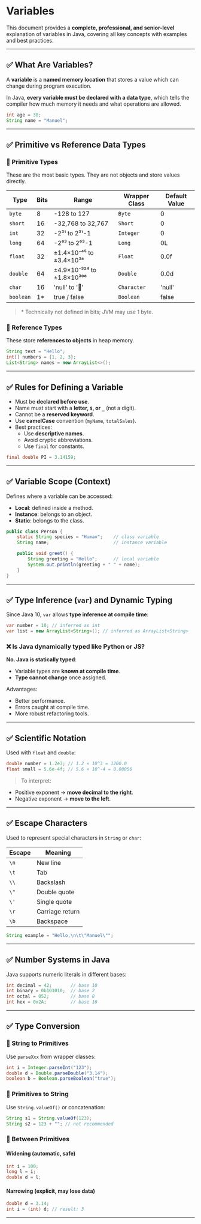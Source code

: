 # Variables

This document provides a **complete, professional, and senior-level** explanation of variables in Java, covering all key concepts with examples and best practices.

---

## ✅ What Are Variables?

A **variable** is a **named memory location** that stores a value which can change during program execution.

In Java, **every variable must be declared with a data type**, which tells the compiler how much memory it needs and what operations are allowed.

```java
int age = 30;
String name = "Manuel";
```

---

## ✅ Primitive vs Reference Data Types

### 🔹 Primitive Types

These are the most basic types. They are not objects and store values directly.

| Type      | Bits | Range                     | Wrapper Class | Default Value |
| --------- | ---- | ------------------------- | ------------- | ------------- |
| `byte`    | 8    | -128 to 127               | `Byte`        | 0             |
| `short`   | 16   | -32,768 to 32,767         | `Short`       | 0             |
| `int`     | 32   | -2³¹ to 2³¹-1             | `Integer`     | 0             |
| `long`    | 64   | -2⁶³ to 2⁶³-1             | `Long`        | 0L            |
| `float`   | 32   | ±1.4×10⁻⁴⁵ to ±3.4×10³⁸   | `Float`       | 0.0f          |
| `double`  | 64   | ±4.9×10⁻³²⁴ to ±1.8×10³⁰⁸ | `Double`      | 0.0d          |
| `char`    | 16   | 'null' to '￿'             | `Character`   | 'null'        |
| `boolean` | 1\*  | true / false              | `Boolean`     | false         |

> \* Technically not defined in bits; JVM may use 1 byte.

### 🔹 Reference Types

These store **references to objects** in heap memory.

```java
String text = "Hello";
int[] numbers = {1, 2, 3};
List<String> names = new ArrayList<>();
```

---

## ✅ Rules for Defining a Variable

- Must be **declared before use**.
- Name must start with a **letter, `$`, or `_`** (not a digit).
- Cannot be a **reserved keyword**.
- Use **camelCase** convention (`myName`, `totalSales`).
- Best practices:
  - Use **descriptive names**.
  - Avoid cryptic abbreviations.
  - Use `final` for constants.

```java
final double PI = 3.14159;
```

---

## ✅ Variable Scope (Context)

Defines where a variable can be accessed:

- **Local**: defined inside a method.
- **Instance**: belongs to an object.
- **Static**: belongs to the class.

```java
public class Person {
    static String species = "Human";    // class variable
    String name;                        // instance variable

    public void greet() {
        String greeting = "Hello";      // local variable
        System.out.println(greeting + " " + name);
    }
}
```

---

## ✅ Type Inference (`var`) and Dynamic Typing

Since Java 10, `var` allows **type inference at compile time**:

```java
var number = 10; // inferred as int
var list = new ArrayList<String>(); // inferred as ArrayList<String>
```

### ❌ Is Java dynamically typed like Python or JS?

**No. Java is statically typed**:

- Variable types are **known at compile time**.
- **Type cannot change** once assigned.

Advantages:

- Better performance.
- Errors caught at compile time.
- More robust refactoring tools.

---

## ✅ Scientific Notation

Used with `float` and `double`:

```java
double number = 1.2e3; // 1.2 × 10^3 = 1200.0
float small = 5.6e-4f; // 5.6 × 10^-4 = 0.00056
```

> To interpret:

- Positive exponent → **move decimal to the right**.
- Negative exponent → **move to the left**.

---

## ✅ Escape Characters

Used to represent special characters in `String` or `char`:

| Escape | Meaning         |
| ------ | --------------- |
| `\n`   | New line        |
| `\t`   | Tab             |
| `\\`   | Backslash       |
| `\"`   | Double quote    |
| `\'`   | Single quote    |
| `\r`   | Carriage return |
| `\b`   | Backspace       |

```java
String example = "Hello,\n\t\"Manuel\"";
```

---

## ✅ Number Systems in Java

Java supports numeric literals in different bases:

```java
int decimal = 42;       // base 10
int binary = 0b101010;  // base 2
int octal = 052;        // base 8
int hex = 0x2A;         // base 16
```

---

## ✅ Type Conversion

### 🔹 String to Primitives

Use `parseXxx` from wrapper classes:

```java
int i = Integer.parseInt("123");
double d = Double.parseDouble("3.14");
boolean b = Boolean.parseBoolean("true");
```

### 🔹 Primitives to String

Use `String.valueOf()` or concatenation:

```java
String s1 = String.valueOf(123);
String s2 = 123 + ""; // not recommended
```

### 🔹 Between Primitives

#### Widening (automatic, safe)

```java
int i = 100;
long l = i;
double d = l;
```

#### Narrowing (explicit, may lose data)

```java
double d = 3.14;
int i = (int) d; // result: 3
```

---
